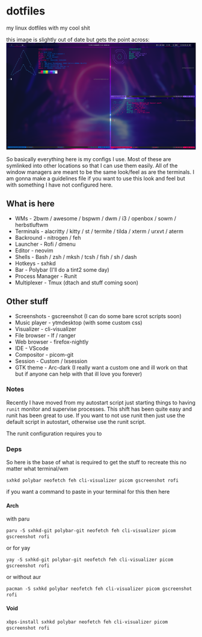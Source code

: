 # dotfiles
my linux dotfiles with my cool shit

this image is slightly out of date but gets the point across:
<img src="https://raw.githubusercontent.com/eatmyvenom/dotfiles/main/images/main.png">

So basically everything here is my configs I use. Most of these are symlinked into other locations so that I can use them easily.
All of the window managers are meant to be the same look/feel as are the terminals.
I am gonna make a guidelines file if you want to use this look and feel but with something I have not configured here.

## What is here

* WMs             - 2bwm / awesome / bspwm / dwm / i3 / openbox / sowm / herbstluftwm
* Terminals       - alacritty / kitty / st / termite / tilda / xterm / urxvt / aterm
* Backround       - nitrogen / feh
* Launcher        - Rofi / dmenu
* Editor          - neovim
* Shells          - Bash / zsh / mksh / tcsh / fish / sh / dash 
* Hotkeys         - sxhkd
* Bar             - Polybar (I'll do a tint2 some day)
* Process Manager - Runit
* Multiplexer     - Tmux (dtach and stuff coming soon)

## Other stuff

* Screenshots  - gscreenshot (I can do some bare scrot scripts soon)
* Music player - ytmdesktop (with some custom css)
* Visualizer   - cli-visualizer
* File browser - lf / ranger
* Web browser  - firefox-nightly
* IDE          - VScode
* Compositor   - picom-git 
* Session      - Custom / lxsession
* GTK theme    - Arc-dark (I really want a custom one and ill work on that but if anyone can help with that ill love you forever)

### Notes

Recently I have moved from my autostart script just starting things to having `runit` monitor and supervise processes. This shift has been quite easy and runit has been great to use. If you want to not use runit then just use the default script in autostart, otherwise use the runit script.

The runit configuration requires you to 

### Deps

So here is the base of what is required to get the stuff to recreate this no matter what terminal/wm

```
sxhkd polybar neofetch feh cli-visualizer picom gscreenshot rofi
```

if you want a command to paste in your terminal for this then here

#### Arch

with paru
```
paru -S sxhkd-git polybar-git neofetch feh cli-visualizer picom gscreenshot rofi
```

or for yay
```
yay -S sxhkd-git polybar-git neofetch feh cli-visualizer picom gscreenshot rofi
```

or without aur
```
pacman -S sxhkd polybar neofetch feh cli-visualizer picom gscreenshot rofi
```

#### Void
```
xbps-install sxhkd polybar neofetch feh cli-visualizer picom gscreenshot rofi
```
